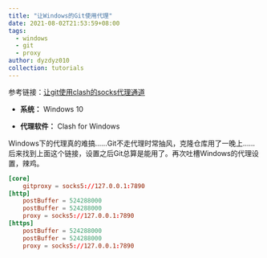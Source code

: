 ```yaml
---
title: "让Windows的Git使用代理"
date: 2021-08-02T21:53:59+08:00
tags:
  - windows
  - git
  - proxy
author: dyzdyz010
collection: tutorials
---
```


参考链接：[让git使用clash的socks代理通道](https://gist.github.com/UnluckyNinja/73a9c699fb807d57dad8b482fff57cb6)

- **系统：** Windows 10

- **代理软件：** Clash for Windows

Windows下的代理真的难搞……Git不走代理时常抽风，克隆仓库用了一晚上……后来找到上面这个链接，设置之后Git总算是能用了。再次吐槽Windows的代理设置，辣鸡。

```toml
[core]
	gitproxy = socks5://127.0.0.1:7890
[http]
	postBuffer = 524288000
	postBuffer = 524288000
	proxy = socks5://127.0.0.1:7890
[https]
	postBuffer = 524288000
	postBuffer = 524288000
	proxy = socks5://127.0.0.1:7890
```
